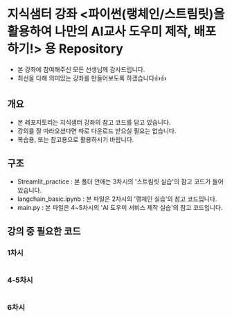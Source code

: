 # **지식샘터 강좌 <파이썬(랭체인/스트림릿)을 활용하여 나만의 AI교사 도우미 제작, 배포하기!> 용 Repository**
     
- 본 강좌에 참여해주신 모든 선생님께 감사드립니다.     
- 최선을 다해 의미있는 강좌를 만들어보도록 하겠습니다👍👍

## 개요
     
- 본 레포지토리는 지식샘터 강좌의 참고 코드를 담고 있습니다.
- 강의를 잘 따라오셨다면 따로 다운로드 받으실 필요는 없습니다.
- 복습용, 또는 참고용으로 활용하시기 바랍니다.

## 구조
- Streamlit_practice : 본 폴더 안에는 3차시의 '스트림릿 실습'의 참고 코드가 들어있습니다.
- langchain_basic.ipynb : 본 파일은 2차시의 '랭체인 실습'의 참고 코드입니다.
- main.py : 본 파일은 4~5차시의 'AI 도우미 서비스 제작 실습'의 참고 코드입니다.


## 강의 중 필요한 코드

### 1차시

```bash

```

### 4-5차시

```bash

```

### 6차시

```bash

```
